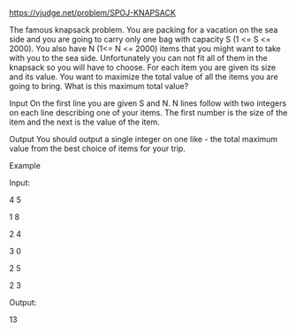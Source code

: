 https://vjudge.net/problem/SPOJ-KNAPSACK

The famous knapsack problem. You are packing for a vacation on the sea side and you are going to carry only one bag with capacity S (1 <= S <= 2000). You also have N (1<= N <= 2000) items that you might want to take with you to the sea side. Unfortunately you can not fit all of them in the knapsack so you will have to choose. For each item you are given its size and its value. You want to maximize the total value of all the items you are going to bring. What is this maximum total value?

Input
On the first line you are given S and N. N lines follow with two integers on each line describing one of your items. The first number is the size of the item and the next is the value of the item.

Output
You should output a single integer on one like - the total maximum value from the best choice of items for your trip.

Example

Input:

4 5

1 8

2 4

3 0

2 5

2 3



Output:

13